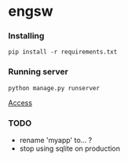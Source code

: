 # engsw

### Installing
```pip install -r requirements.txt```

### Running server
```python manage.py runserver```

[Access](http://127.0.0.1:8000/myapp)


### TODO
- rename 'myapp' to... ?
- stop using sqlite on production
